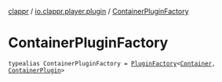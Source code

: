 [clappr](../index.md) / [io.clappr.player.plugin](index.md) / [ContainerPluginFactory](./-container-plugin-factory.md)

# ContainerPluginFactory

`typealias ContainerPluginFactory = `[`PluginFactory`](-plugin-factory.md)`<`[`Container`](../io.clappr.player.components/-container/index.md)`, `[`ContainerPlugin`](../io.clappr.player.plugin.container/-container-plugin/index.md)`>`